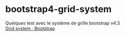# bootstrap4-grid-system
Quelques test avec le système de grille bootstrap v4.3  
[Grid system · Bootstrap](https://getbootstrap.com/docs/4.3/layout/grid/#grid-options 'Grid system · Bootstrap')
